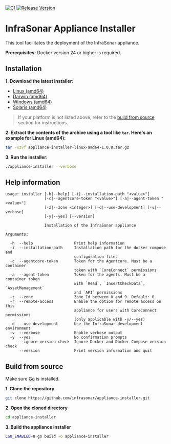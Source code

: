 [![CI](https://github.com/infrasonar/appliance-installer/workflows/CI/badge.svg)](https://github.com/infrasonar/appliance-installer/actions)
[![Release Version](https://img.shields.io/github/release/infrasonar/appliance-installer)](https://github.com/infrasonar/appliance-installer/releases)

# InfraSonar Appliance Installer

This tool facilitates the deployment of the InfraSonar appliance.

**Prerequisites:** Docker version 24 or higher is required.

## Installation

**1. Download the latest installer:**

- [Linux (amd64)](https://github.com/infrasonar/appliance-installer/releases/download/v1.0.8/appliance-installer-linux-amd64-1.0.8.tar.gz)
- [Darwin (amd64)](https://github.com/infrasonar/appliance-installer/releases/download/v1.0.8/appliance-installer-darwin-amd64-1.0.8.tar.gz)
- [Windows (amd64)](https://github.com/infrasonar/appliance-installer/releases/download/v1.0.8/appliance-installer-windows-amd64-1.0.8.zip)
- [Solaris (amd64)](https://github.com/infrasonar/appliance-installer/releases/download/v1.0.8/appliance-installer-solaris-amd64-1.0.8.tar.gz)

> If your platform is not listed above, refer to the [build from source](#build-from-source) section for instructions.

**2. Extract the contents of the archive using a tool like `tar`. Here's an example for Linux (amd64):**
```bash
tar -xzvf appliance-installer-linux-amd64-1.0.8.tar.gz
```

**3. Run the installer:**

```bash
./appliance-installer --verbose
```

## Help information

```
usage: installer [-h|--help] [-i|--installation-path "<value>"]
                 [-c|--agentcore-token "<value>"] [-a|--agent-token "<value>"]
                 [-z|--zone <integer>] [-d|--use-development] [-v|--verbose]
                 [-y|--yes] [--version]

                 Installation of the InfraSonar appliance

Arguments:

  -h  --help                  Print help information
  -i  --installation-path     Installation path for the docker compose and
                              configuration files
  -c  --agentcore-token       Token for the Agentcore. Must be a container
                              token with `CoreConnect` permissions
  -a  --agent-token           Token for the agents. Must be a container token
                              with `Read`, `InsertCheckData`, `AssetManagement`
                              and `API` permissions
  -z  --zone                  Zone Id between 0 and 9. Default: 0
  -r  --remote-access         Enable the option for remote access on this
                              appliance for users with CoreConnect permissions
                              (only applicable with -y/--yes)
  -d  --use-development       Use the InfraSonar development environment
  -v  --verbose               Enable verbose output
  -y  --yes                   No confirmation prompts
      --ignore-version-check  Ignore Docker and Docker Compose version check
      --version               Print version information and quit
```

## Build from source

Make sure [Go](https://go.dev/doc/install) is installed.

**1. Clone the repository**
```bash
git clone https://github.com/infrasonar/appliance-installer.git
```

**2. Open the cloned directory**
```bash
cd appliance-installer
```

**3. Build the appliance installer**
```bash
CGO_ENABLED=0 go build -o appliance-installer
```
